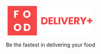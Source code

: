 <div align="center">
  <img alt="Logo" src="./public/logo.png">
  <br />
  <p>Be the fastest in delivering your food</p>
</div>